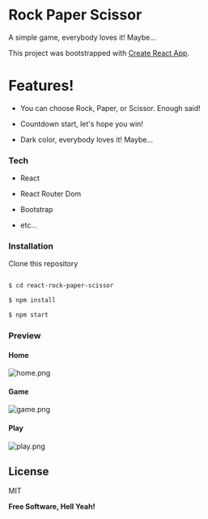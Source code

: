 # Rock Paper Scissor

A simple game, everybody loves it! Maybe...

This project was bootstrapped with [Create React App](https://github.com/facebook/create-react-app).

# Features!

- You can choose Rock, Paper, or Scissor. Enough said!

- Countdown start, let's hope you win!

- Dark color, everybody loves it! Maybe...

### Tech

- React

- React Router Dom

- Bootstrap

- etc...

### Installation

Clone this repository

```sh

$ cd react-rock-paper-scissor

$ npm install

$ npm start

```

### Preview

#### Home

![home.png](https://raw.githubusercontent.com/panzerstrike/react-rock-paper-scissor/main/screenshots/home.png "home")

#### Game

![game.png](https://raw.githubusercontent.com/panzerstrike/react-rock-paper-scissor/main/screenshots/game.png "game")

#### Play

![play.png](https://raw.githubusercontent.com/panzerstrike/react-rock-paper-scissor/main/screenshots/play.png "play")

## License

MIT

**Free Software, Hell Yeah!**
